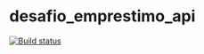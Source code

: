 # desafio_emprestimo_api

[![Build status](https://ci.appveyor.com/api/projects/status/w8rcsg5j16t1ipd8/branch/master?svg=true)](https://ci.appveyor.com/project/renatoavila/bookstorechallenge-backend/branch/master)
 
